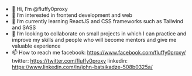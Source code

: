 - 👋 Hi, I’m @fluffy0proxy
- 👀 I’m interested in frontend development and web
- 🌱 I’m currently learning ReactJS and CSS frameworks such as Tailwind and SASS
- 💞️ I’m looking to collaborate on small projects in which I can practice and improve my skills and people who will become mentors and give me valuable experience
- 📫 How to reach me facebook: https://www.facebook.com/fluffy0proxy/ twitter: https://twitter.com/fluffy0proxy linkedin: https://www.linkedin.com/in/john-batsikadze-508b0325a/
<!---
fluffy0proxy/fluffy0proxy is a ✨ special ✨ repository because its `README.md` (this file) appears on your GitHub profile.
You can click the Preview link to take a look at your changes.
--->
